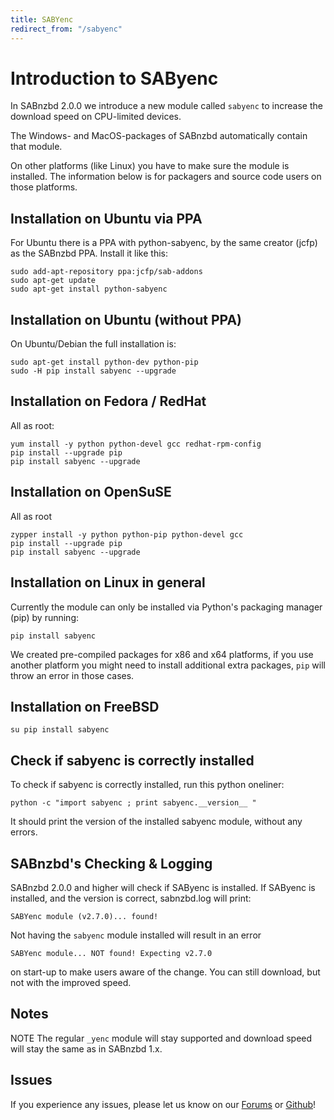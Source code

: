 ```yaml
---
title: SABYenc
redirect_from: "/sabyenc"
---
```


# Introduction to SAByenc

In SABnzbd 2.0.0 we introduce a new module called `sabyenc` to increase the download speed on CPU-limited devices.

The Windows- and MacOS-packages of SABnzbd automatically contain that module.

On other platforms (like Linux) you have to make sure the module is installed. The information below is for packagers and source code users on those platforms.

## Installation on Ubuntu via PPA

For Ubuntu there is a PPA with python-sabyenc, by the same creator (jcfp) as the SABnzbd PPA. Install it like this:
```
sudo add-apt-repository ppa:jcfp/sab-addons
sudo apt-get update
sudo apt-get install python-sabyenc
```
## Installation on Ubuntu (without PPA)

On Ubuntu/Debian the full installation is:
```
sudo apt-get install python-dev python-pip
sudo -H pip install sabyenc --upgrade
```

## Installation on Fedora / RedHat

All as root:
```
yum install -y python python-devel gcc redhat-rpm-config
pip install --upgrade pip
pip install sabyenc --upgrade
```

## Installation on OpenSuSE
All as root
```
zypper install -y python python-pip python-devel gcc
pip install --upgrade pip
pip install sabyenc --upgrade
```

## Installation on Linux in general

Currently the module can only be installed via Python's packaging manager (pip) by running:

```
pip install sabyenc
```
We created pre-compiled packages for x86 and x64 platforms, if you use another platform you might need to install additional extra packages, `pip` will throw an error in those cases.

## Installation on FreeBSD


```
su pip install sabyenc
```

## Check if sabyenc is correctly installed

To check if sabyenc is correctly installed, run this python oneliner:
```
python -c "import sabyenc ; print sabyenc.__version__ "
```
It should print the version of the installed sabyenc module, without any errors.


## SABnzbd's Checking & Logging

SABnzbd 2.0.0 and higher will check if SAByenc is installed. 
If SAByenc is installed, and the version is correct, sabnzbd.log will print:

```SABYenc module (v2.7.0)... found!```


Not having the `sabyenc` module installed will result in an error 

```SABYenc module... NOT found! Expecting v2.7.0```
 
on start-up to make users aware of the change. You can still download, but not with the improved speed.

## Notes

<span class="label label-warning">NOTE</span> The regular `_yenc` module will stay supported and download speed will stay the same as in SABnzbd 1.x.

## Issues

If you experience any issues, please let us know on our [Forums](https://forums.sabnzbd.org/) or [Github](https://github.com/sabnzbd/sabnzbd/issues)!
